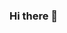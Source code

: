 ### Hi there 👋

<!--
name: Eirin Rydland
located_in: Bergen, Norway
from: Haugesund (Norway)
studies: Frontend development, Noroff Bergen
job: Sales and Customer Advisor, Synsam Bergen Torgallmenningen (part-time)

past experiences: 
  - ["Sr Robotics Software Engineer", "UGV Navigation", "Coalescent Mobile Robotics", "Denmark", "2021-2022"]
  - []
  - []

hobbies: ["Volleyball", "Cinema", "Cooking"]

**rydlande/rydlande** is a ✨ _special_ ✨ repository because its `README.md` (this file) appears on your GitHub profile.

Here are some ideas to get you started:

- 🔭 I’m currently working on ...
- 🌱 I’m currently learning ...
- 👯 I’m looking to collaborate on ...
- 🤔 I’m looking for help with ...
- 💬 Ask me about ...
- 📫 How to reach me: ...
- 😄 Pronouns: ...
- ⚡ Fun fact: ...
-->

